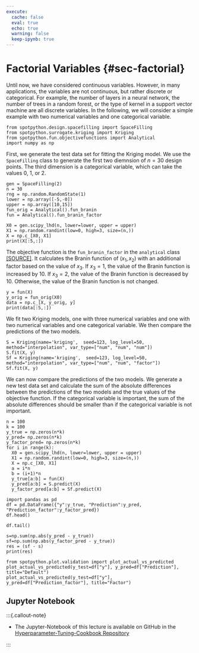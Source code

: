 ```yaml
---
execute:
  cache: false
  eval: true
  echo: true
  warning: false
  keep-ipynb: true
---
```


# Factorial Variables {#sec-factorial}

Until now, we have considered continuous variables. However, in many applications, the variables are not continuous, but rather discrete or categorical. For example, the number of layers in a neural network, the number of trees in a random forest, or the type of kernel in a support vector machine are all discrete variables. In the following, we will consider a simple example with two numerical variables and one categorical variable.


```{python}
from spotpython.design.spacefilling import SpaceFilling
from spotpython.surrogate.kriging import Kriging
from spotpython.fun.objectivefunctions import Analytical
import numpy as np
```

First, we generate the test data set for fitting the Kriging model. We use the `SpaceFilling` class to generate the first two diemnsion of $n=30$ design points.
The third dimension is a categorical variable, which can take the values $0$, $1$, or $2$.
```{python}
gen = SpaceFilling(2)
n = 30
rng = np.random.RandomState(1)
lower = np.array([-5,-0])
upper = np.array([10,15])
fun_orig = Analytical().fun_branin
fun = Analytical().fun_branin_factor

X0 = gen.scipy_lhd(n, lower=lower, upper = upper)
X1 = np.random.randint(low=0, high=3, size=(n,))
X = np.c_[X0, X1]
print(X[:5,:])
```

The objective function is the `fun_branin_factor` in the `analytical` class [[SOURCE]](https://sequential-parameter-optimization.github.io/spotpython/reference/spotpython/fun/objectivefunctions/#spotpython.fun.objectivefunctions.analytical.fun_branin_factor).
It calculates the Branin function of $(x_1, x_2)$ with an additional factor based on the value of $x_3$. If $x_3 = 1$, the value of the Branin function is increased by 10. If $x_3 = 2$, the value of the Branin function is decreased by 10. Otherwise, the value of the Branin function is not changed.

```{python}
y = fun(X)
y_orig = fun_orig(X0)
data = np.c_[X, y_orig, y]
print(data[:5,:])
```



We fit two Kriging models, one with three numerical variables and one with two numerical variables and one categorical variable. We then compare the predictions of the two models.

```{python}
S = Kriging(name='kriging',  seed=123, log_level=50, method="interpolation", var_type=["num", "num", "num"])
S.fit(X, y)
Sf = Kriging(name='kriging',  seed=123, log_level=50, method="interpolation", var_type=["num", "num", "factor"])
Sf.fit(X, y)
```

We can now compare the predictions of the two models. We generate a new test data set and calculate the sum of the absolute differences between the predictions of the two models and the true values of the objective function.
If the categorical variable is important, the sum of the absolute differences should be smaller than if the categorical variable is not important.

```{python}
n = 100
k = 100
y_true = np.zeros(n*k)
y_pred= np.zeros(n*k)
y_factor_pred= np.zeros(n*k)
for i in range(k):
  X0 = gen.scipy_lhd(n, lower=lower, upper = upper)
  X1 = np.random.randint(low=0, high=3, size=(n,))
  X = np.c_[X0, X1]
  a = i*n
  b = (i+1)*n
  y_true[a:b] = fun(X)
  y_pred[a:b] = S.predict(X)
  y_factor_pred[a:b] = Sf.predict(X)
```

```{python}
import pandas as pd
df = pd.DataFrame({"y":y_true, "Prediction":y_pred, "Prediction_factor":y_factor_pred})
df.head()
```

```{python}
df.tail()
```

```{python}
s=np.sum(np.abs(y_pred - y_true))
sf=np.sum(np.abs(y_factor_pred - y_true))
res = (sf - s)
print(res)
```

```{python}
from spotpython.plot.validation import plot_actual_vs_predicted
plot_actual_vs_predicted(y_test=df["y"], y_pred=df["Prediction"], title="Default")
plot_actual_vs_predicted(y_test=df["y"], y_pred=df["Prediction_factor"], title="Factor")
```

## Jupyter Notebook

:::{.callout-note}

* The Jupyter-Notebook of this lecture is available on GitHub in the [Hyperparameter-Tuning-Cookbook Repository](https://github.com/sequential-parameter-optimization/Hyperparameter-Tuning-Cookbook/blob/main/016_num_spot_factorial.ipynb)

:::
